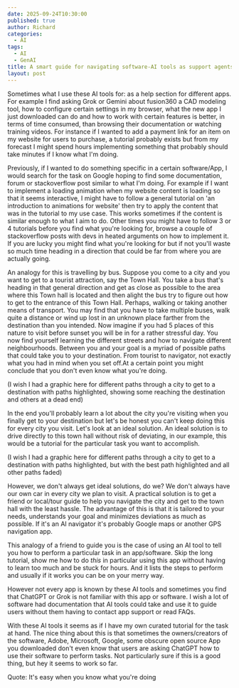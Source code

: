 ```yaml
---
date: 2025-09-24T10:30:00
published: true
author: Richard
categories:
  - AI
tags:
  - AI
  - GenAI
title: A smart guide for navigating software-AI tools as support agents
layout: post
---
```

Sometimes what I use these AI tools for: as a help section for different apps. For example I find asking Grok or Gemini about fusion360 a CAD modeling tool, how to configure certain settings in my browser, what the new app I just downloaded can do and how to work with certain features is better, in terms of time consumed, than browsing their documentation or watching training videos. For instance if I wanted to add a payment link for an item on my website for users to purchase, a tutorial probably exists but from my forecast I might spend hours implementing something that probably should take minutes if I know what I'm doing.

Previously, if I wanted to do something specific in a certain software/App, I would search for the task on Google hoping to find some documentation, forum or stackoverflow post similar to what I'm doing. For example if I want to implement a loading animation when my website content is loading so that it seems interactive, I might have to follow a general tutorial on 'an introduction to animations for website' then try to apply the content that was in the tutorial to my use case. This works sometimes if the content is similar enough to what I aim to do. Other times you might have to follow 3 or 4 tutorials before you find what you're looking for, browse a couple of stackoverflow posts with devs in heated arguments on how to implement it. If you are lucky you might find what you're looking for but if not you'll waste so much time heading in a direction that could be far from where you are actually going.

An analogy for this is travelling by bus. Suppose you come to a city and you want to get to a tourist attraction, say the Town Hall. You take a bus that's heading in that general direction and get as close as possible to the area where this Town hall  is located and then alight the bus try to figure out how to get to the entrance of this Town Hall. Perhaps, walking or taking another means of transport. You may find that you have to take multiple buses, walk quite a distance or wind up lost in an unknown place farther from the destination than you intended. Now imagine if you had 5 places of this nature to visit before sunset you will be in for a rather stressful day. You now find yourself learning the different streets and how to navigate different neighbourhoods. Between you and your goal is a myriad of possible paths that could take you to your destination.  From tourist to navigator, not exactly what you had in mind when you set off.At a certain point you might conclude that you don't even know what you're doing.

(I wish I had a graphic here for different paths through a city to get to a destination with paths highlighted, showing some reaching the destination and others at a dead end)

 In the end you'll probably learn a lot about the city you're visiting when you finally get to your destination but let's be honest you can't keep doing this for every city you visit. Let's look at an ideal solution. An ideal solution is to drive directly to this town hall without risk of deviating, in our example, this would be a tutorial for the particular task you want to accomplish. 

(I wish I had a graphic here for different paths through a city to get to a destination with paths highlighted, but with the best path highlighted and all other paths faded)

However, we don't always get ideal solutions, do we? We don't always have our own car in every city we plan to visit. A practical solution is to get a friend or local/tour guide to help you navigate the city and get to the town hall with the least hassle. The advantage of this is that it is tailored to your needs, understands your goal and minimizes deviations as much as possible. If it's an AI navigator it's probably Google maps or another GPS navigation app. 

This analogy of a friend to guide you is the case of using an AI tool to tell you how to perform a particular task in an app/software. Skip the long tutorial, show me how to do _this_  in particular using this app without having to learn too much and be stuck for hours. And it lists  the steps to perform and usually if it works you can be on your merry way. 

However not every app is known by these AI tools and sometimes you find that ChatGPT or Grok is not familiar with this app or software. I wish a lot of software had documentation that AI tools could take and use it to guide users without them having to contact app support or read FAQs.

With these AI tools it seems as if I have my own curated tutorial for the task at hand. The nice thing about this is that sometimes the owners/creators of the software, Adobe, Microsoft, Google, some obscure open source App you downloaded don't even know that users are asking ChatGPT how to use their software to perform tasks. Not particularly sure if this is a good thing, but hey it seems to work so far.

Quote: It's easy when you know what you're doing
